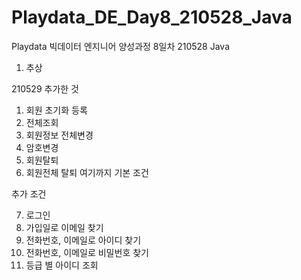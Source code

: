 # Playdata_DE_Day8_210528_Java
Playdata 빅데이터 엔지니어 양성과정 8일차 210528 Java
1. 추상

210529 추가한 것

1. 회원 초기화 등록
2. 전체조회
3. 회원정보 전체변경
4. 암호변경
5. 회원탈퇴
6. 회원전체 탈퇴
여기까지 기본 조건

추가 조건


7. 로그인
8. 가입일로 이메일 찾기
9. 전화번호, 이메일로 아이디 찾기
10. 전화번호, 이메일로 비밀번호 찾기
11. 등급 별 아이디 조회
